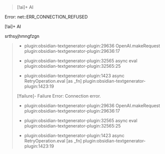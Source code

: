 

>
> [!ai]+ AI

Error: net::ERR_CONNECTION_REFUSED
>

 [!ai]+ AI
>




srthsyjhmngfzgn
>


>   
>   - plugin:obsidian-textgenerator-plugin:29636 OpenAI.makeRequest
>     plugin:obsidian-textgenerator-plugin:29636:17
>   
>   - plugin:obsidian-textgenerator-plugin:32565 async eval
>     plugin:obsidian-textgenerator-plugin:32565:25
>   
>   - plugin:obsidian-textgenerator-plugin:1423 async RetryOperation.eval [as _fn]    plugin:obsidian-textgenerator-plugin:1423:19
>   
>  
> [!failure]- Failure 
>   Error: Connection error.
>   
>   - plugin:obsidian-textgenerator-plugin:29636 OpenAI.makeRequest
>     plugin:obsidian-textgenerator-plugin:29636:17
>   
>   - plugin:obsidian-textgenerator-plugin:32565 async eval
>     plugin:obsidian-textgenerator-plugin:32565:25
>   
>   - plugin:obsidian-textgenerator-plugin:1423 async RetryOperation.eval [as _fn]    plugin:obsidian-textgenerator-plugin:1423:19
>   
>  
